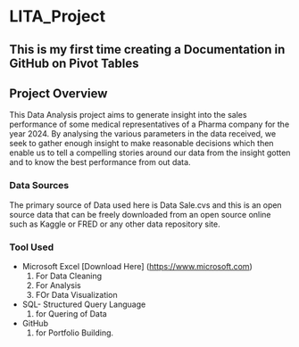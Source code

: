 # LITA_Project

## This is my first time creating a Documentation in GitHub on Pivot Tables
## Project Overview

This Data Analysis project aims to generate insight into the sales performance of some medical representatives of a Pharma company for the year 2024. By analysing the various parameters in the data received, we seek to gather enough insight to make reasonable decisions which then enable us to tell a compelling stories around our data from the insight gotten and to know the best performance from out data.

### Data Sources
The primary source of Data used here is Data Sale.cvs and this is an open source data that can be freely downloaded from an open source online such as Kaggle or FRED or any other data repository site.

### Tool Used
- Microsoft Excel [Download Here] (https://www.microsoft.com)
  1. For Data Cleaning
  2. For Analysis
  3. FOr Data Visualization
- SQL- Structured Query Language
  1. for Quering of Data
- GitHub
  1. for Portfolio Building.

